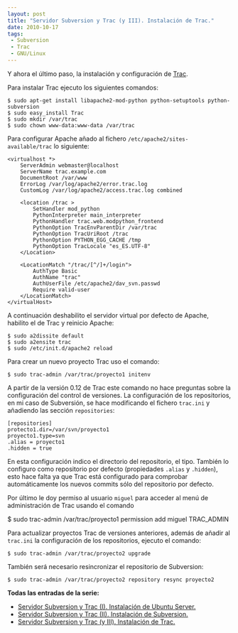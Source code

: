 ```yaml
---
layout: post
title: "Servidor Subversion y Trac (y III). Instalación de Trac."
date: 2010-10-17
tags:
 - Subversion
 - Trac
 - GNU/Linux
---
```


Y ahora el último paso, la instalación y configuración de [Trac](http://es.wikipedia.org/wiki/Trac). 

Para instalar Trac ejecuto los siguientes comandos:

	$ sudo apt-get install libapache2-mod-python python-setuptools python-subversion
	$ sudo easy_install Trac
	$ sudo mkdir /var/trac
	$ sudo chown www-data:www-data /var/trac 
	
Para configurar Apache añado al fichero `/etc/apache2/sites-available/trac` lo siguiente:

	<virtualhost *>
		ServerAdmin webmaster@localhost
		ServerName trac.example.com
		DocumentRoot /var/www
		ErrorLog /var/log/apache2/error.trac.log
		CustomLog /var/log/apache2/access.trac.log combined

		<location /trac >
			SetHandler mod_python
			PythonInterpreter main_interpreter
			PythonHandler trac.web.modpython_frontend
			PythonOption TracEnvParentDir /var/trac
			PythonOption TracUriRoot /trac
			PythonOption PYTHON_EGG_CACHE /tmp
			PythonOption TracLocale "es_ES.UTF-8"
		</Location>

		<LocationMatch "/trac/[^/]+/login">
			AuthType Basic
			AuthName "trac"
			AuthUserFile /etc/apache2/dav_svn.passwd
			Require valid-user
		</LocationMatch>
	</virtualHost>

A continuación deshabilito el servidor virtual por defecto de Apache, habilito el de Trac y reinicio Apache:

	$ sudo a2dissite default
	$ sudo a2ensite trac
	$ sudo /etc/init.d/apache2 reload
	
Para crear un nuevo proyecto Trac uso el comando:

	$ sudo trac-admin /var/trac/proyecto1 initenv
	
A partir de la versión 0.12 de Trac este comando no hace preguntas sobre la configuración del control de versiones. La configuración de los repositorios, en mi caso de Subversión, se hace modificando el fichero `trac.ini` y añadiendo las sección `repositories`:

	[repositories] 
	protecto1.dir=/var/svn/proyecto1 
	proyecto1.type=svn 
	.alias = proyecto1 
	.hidden = true
	
En esta configuración indico el directorio del repositorio, el tipo. También lo configuro como repositorio por defecto (propiedades `.alias` y `.hidden`), esto hace falta ya que Trac está configurado para comprobar automáticamente los nuevos commits sólo del repositorio por defecto.

Por último le doy permiso al usuario `miguel` para acceder al menú de administración de Trac usando el comando

 $ sudo trac-admin /var/trac/proyecto1 permission add miguel TRAC_ADMIN
 
Para actualizar proyectos Trac de versiones anteriores, además de añadir al `trac.ini` la configuración de los repositorios, ejecuto el comando:

	$ sudo trac-admin /var/trac/proyecto2 upgrade
	
También será necesario resincronizar el repositorio de Subversion:

	$ sudo trac-admin /var/trac/proyecto2 repository resync proyecto2
	
**Todas las entradas de la serie:**

* [Servidor Subversion y Trac (I). Instalación de Ubuntu Server.](http://www.enlosdetalles.net/2010/08/servidor-subversion-y-trac-i.html)
* [Servidor Subversion y Trac (II). Instalación de Subversion.](http://www.enlosdetalles.net/2010/09/servidor-subversion-y-trac-ii.html)
* [Servidor Subversion y Trac (y III). Instalación de Trac.](http://www.enlosdetalles.net/2010/10/servidor-subversion-y-trac-y-iii.html)
